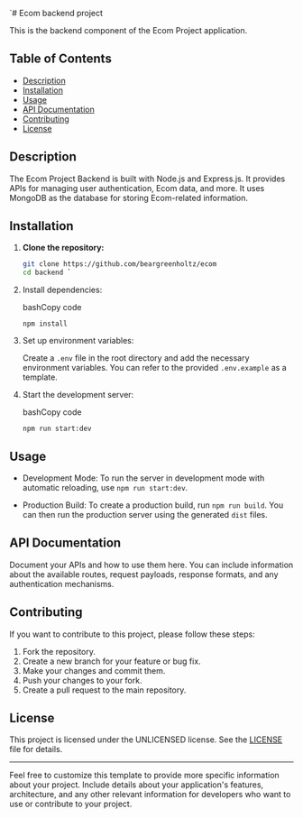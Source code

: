 `# Ecom backend project

This is the backend component of the Ecom Project application.

## Table of Contents

- [Description](#description)
- [Installation](#installation)
- [Usage](#usage)
- [API Documentation](#api-documentation)
- [Contributing](#contributing)
- [License](#license)

## Description

The Ecom Project Backend is built with Node.js and Express.js. It provides APIs for managing user authentication, Ecom data, and more. It uses MongoDB as the database for storing Ecom-related information.

## Installation

1. **Clone the repository:**

   ```bash
   git clone https://github.com/beargreenholtz/ecom
   cd backend `

1.  Install dependencies:

    bashCopy code

    `npm install`

2.  Set up environment variables:

    Create a `.env` file in the root directory and add the necessary environment variables. You can refer to the provided `.env.example` as a template.

3.  Start the development server:

    bashCopy code

    `npm run start:dev`

Usage
-----

-   Development Mode: To run the server in development mode with automatic reloading, use `npm run start:dev`.

-   Production Build: To create a production build, run `npm run build`. You can then run the production server using the generated `dist` files.

API Documentation
-----------------

Document your APIs and how to use them here. You can include information about the available routes, request payloads, response formats, and any authentication mechanisms.

Contributing
------------

If you want to contribute to this project, please follow these steps:

1.  Fork the repository.
2.  Create a new branch for your feature or bug fix.
3.  Make your changes and commit them.
4.  Push your changes to your fork.
5.  Create a pull request to the main repository.

License
-------

This project is licensed under the UNLICENSED license. See the [LICENSE](https://chat.openai.com/c/LICENSE) file for details.

* * * * *

Feel free to customize this template to provide more specific information about your project. Include details about your application's features, architecture, and any other relevant information for developers who want to use or contribute to your project.
